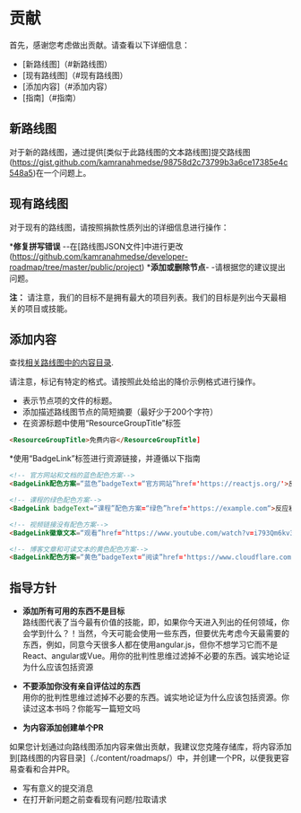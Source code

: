 # 贡献

首先，感谢您考虑做出贡献。请查看以下详细信息：

* [新路线图]（#新路线图）
* [现有路线图]（#现有路线图）
* [添加内容]（#添加内容）
* [指南]（#指南）

## 新路线图

对于新的路线图，通过提供[类似于此路线图的文本路线图]提交路线图(https://gist.github.com/kamranahmedse/98758d2c73799b3a6ce17385e4c548a5)在一个问题上。

## 现有路线图

对于现有的路线图，请按照捐款性质列出的详细信息进行操作：

***修复拼写错误** --在[路线图JSON文件]中进行更改(https://github.com/kamranahmedse/developer-roadmap/tree/master/public/project)
***添加或删除节点**- -请根据您的建议提出问题。

**注：** 请注意，我们的目标不是拥有最大的项目列表。我们的目标是列出今天最相关的项目或技能。

## 添加内容

查找[相关路线图中的内容目录](https://github.com/kamranahmedse/developer-roadmap/tree/master/content/roadmaps).

请注意，标记有特定的格式。请按照此处给出的降价示例格式进行操作。

* 表示节点项的文件的标题。
* 添加描述路线图节点的简短摘要（最好少于200个字符）
* 在资源标题中使用“ResourceGroupTitle”标签

```html
<ResourceGroupTitle>免费内容</ResourceGroupTitle]
```

*使用“BadgeLink”标签进行资源链接，并遵循以下指南

```html
<!-- 官方网站和文档的蓝色配色方案-->
<BadgeLink配色方案=“蓝色”badgeText=“官方网站”href='https://reactjs.org/'>反应网站</BaggeLink>

<!-- 课程的绿色配色方案-->
<BadgeLink badgeText=“课程”配色方案=“绿色”href='https://example.com“>反应初学者指南</BageLink>

<!-- 视频链接没有配色方案-->
<BadgeLink徽章文本=“观看”href=“https://www.youtube.com/watch?v=i793Qm6kv3U'>了解React的UI渲染过程</BageLink>

<!-- 博客文章和可读文本的黄色配色方案-->
<BadgeLink配色方案=“黄色”badgeText=“阅读”href='https://www.cloudflare.com/en-gb/learning/dns/what-is-dns/“>什么是DNS</徽章链接>

```

## 指导方针

- <p><strong>添加所有可用的东西不是目标</strong><br/>路线图代表了当今最有价值的技能，即，如果你今天进入列出的任何领域，你会学到什么？！当然，今天可能会使用一些东西，但要优先考虑今天最需要的东西，例如，同意今天很多人都在使用angular.js，但你不想学习它而不是React、angular或Vue。用你的批判性思维过滤掉不必要的东西。诚实地论证为什么应该包括资源</p
- <p><strong>不要添加你没有亲自评估过的东西</strong><br/>用你的批判性思维过滤掉不必要的东西。诚实地论证为什么应该包括资源。你读过这本书吗？你能写一篇短文吗</p
- <p><strong>为内容添加创建单个PR</strong></p>
如果您计划通过向路线图添加内容来做出贡献，我建议您克隆存储库，将内容添加到[路线图的内容目录]（./content/roadmaps/）中，并创建一个PR，以便我更容易查看和合并PR。
- 写有意义的提交消息
- 在打开新问题之前查看现有问题/拉取请求
